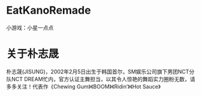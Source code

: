 # EatKanoRemade
小游戏：小星一点点
# 关于朴志晟
朴志晟(JISUNG)，2002年2月5日出生于韩国首尔，SM娱乐公司旗下男团NCT分队NCT DREAM忙内，官方认证主舞担当，以其令人惊艳的舞蹈实力圈粉无数，请多多关注！代表作《Chewing Gum》《BOOM》《Ridin‘》《Hot Sauce》
